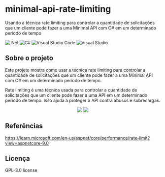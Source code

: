 # minimal-api-rate-limiting
Usando a técnica rate limiting para controlar a quantidade de solicitações que um cliente pode fazer a uma Minimal API com C# em um determinado período de tempo

![.Net](https://img.shields.io/badge/.NET-5C2D91?style=for-the-badge&logo=.net&logoColor=white)
![C#](https://img.shields.io/badge/c%23-%23239120.svg?style=for-the-badge&logo=c-sharp&logoColor=white)
![Visual Studio Code](https://img.shields.io/badge/Visual%20Studio%20Code-0078d7.svg?style=for-the-badge&logo=visual-studio-code&logoColor=white)
![Visual Studio](https://img.shields.io/badge/Visual%20Studio-5C2D91.svg?style=for-the-badge&logo=visual-studio&logoColor=white)

## Sobre o projeto
Este projeto mostra como usar a técnica rate limiting para controlar a quantidade de solicitações que um cliente pode fazer a uma Minimal API com C# em um determinado período de tempo.

Rate limiting é uma técnica usada para controlar a quantidade de solicitações que um cliente pode fazer a uma API em um determinado período de tempo. Isso ajuda a proteger a API contra abusos e sobrecargas.

<div align="center">
    <img src="https://github.com/user-attachments/assets/8d7aaff5-d7f9-47eb-859e-b91ae3811a8f"</img>
    <img src="https://github.com/user-attachments/assets/7c6fa347-99c0-41e5-9f48-2fd020d0f731"</img>
</div>

## Referências
https://learn.microsoft.com/en-us/aspnet/core/performance/rate-limit?view=aspnetcore-9.0

## Licença
GPL-3.0 license
